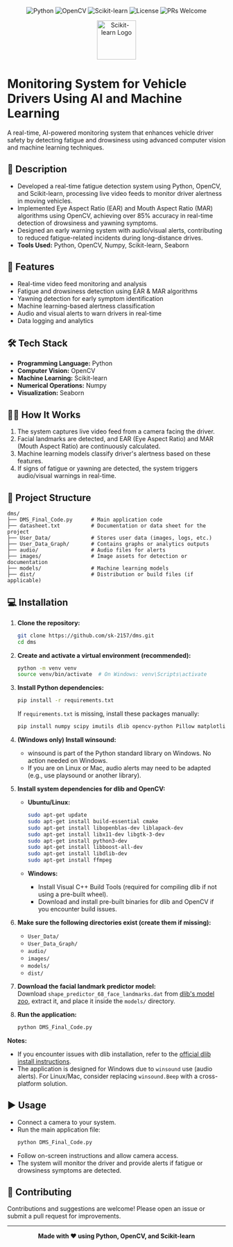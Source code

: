 <p align="center">
  <img src="https://img.shields.io/badge/Python-3.8+-blue.svg" alt="Python" />
  <img src="https://img.shields.io/badge/OpenCV-enabled-brightgreen.svg" alt="OpenCV" />
  <img src="https://img.shields.io/badge/Scikit--learn-ML-yellowgreen.svg" alt="Scikit-learn" />
  <img src="https://img.shields.io/badge/License-MIT-yellow.svg" alt="License" />
  <img src="https://img.shields.io/badge/PRs-welcome-blue.svg" alt="PRs Welcome" />
</p>

<div align="center">
  <img src="https://scikit-learn.org/stable/_static/scikit-learn-logo-small.png" alt="Scikit-learn Logo" width="90"/>
</div>

# Monitoring System for Vehicle Drivers Using AI and Machine Learning

A real-time, AI-powered monitoring system that enhances vehicle driver safety by detecting fatigue and drowsiness using advanced computer vision and machine learning techniques.

## 📝 Description

- Developed a real-time fatigue detection system using Python, OpenCV, and Scikit-learn, processing live video feeds to monitor driver alertness in moving vehicles.
- Implemented Eye Aspect Ratio (EAR) and Mouth Aspect Ratio (MAR) algorithms using OpenCV, achieving over 85% accuracy in real-time detection of drowsiness and yawning symptoms.
- Designed an early warning system with audio/visual alerts, contributing to reduced fatigue-related incidents during long-distance drives.
- **Tools Used:** Python, OpenCV, Numpy, Scikit-learn, Seaborn

## 🚀 Features

- Real-time video feed monitoring and analysis
- Fatigue and drowsiness detection using EAR & MAR algorithms
- Yawning detection for early symptom identification
- Machine learning-based alertness classification
- Audio and visual alerts to warn drivers in real-time
- Data logging and analytics

## 🛠️ Tech Stack

- **Programming Language:** Python
- **Computer Vision:** OpenCV
- **Machine Learning:** Scikit-learn
- **Numerical Operations:** Numpy
- **Visualization:** Seaborn

## 🧑‍💻 How It Works

1. The system captures live video feed from a camera facing the driver.
2. Facial landmarks are detected, and EAR (Eye Aspect Ratio) and MAR (Mouth Aspect Ratio) are continuously calculated.
3. Machine learning models classify driver's alertness based on these features.
4. If signs of fatigue or yawning are detected, the system triggers audio/visual warnings in real-time.

## 📂 Project Structure

```
dms/
├── DMS_Final_Code.py      # Main application code
├── datasheet.txt          # Documentation or data sheet for the project
├── User_Data/             # Stores user data (images, logs, etc.)
├── User_Data_Graph/       # Contains graphs or analytics outputs
├── audio/                 # Audio files for alerts
├── images/                # Image assets for detection or documentation
├── models/                # Machine learning models
├── dist/                  # Distribution or build files (if applicable)
```

## 💻 Installation

1. **Clone the repository:**
   ```bash
   git clone https://github.com/sk-2157/dms.git
   cd dms
   ```

2. **Create and activate a virtual environment (recommended):**
   ```bash
   python -m venv venv
   source venv/bin/activate  # On Windows: venv\Scripts\activate
   ```

3. **Install Python dependencies:**
   ```bash
   pip install -r requirements.txt
   ```
   If `requirements.txt` is missing, install these packages manually:
   ```bash
   pip install numpy scipy imutils dlib opencv-python Pillow matplotlib pandas
   ```

4. **(Windows only) Install winsound:**
   - winsound is part of the Python standard library on Windows. No action needed on Windows.
   - If you are on Linux or Mac, audio alerts may need to be adapted (e.g., use playsound or another library).

5. **Install system dependencies for dlib and OpenCV:**

   - **Ubuntu/Linux:**
     ```bash
     sudo apt-get update
     sudo apt-get install build-essential cmake
     sudo apt-get install libopenblas-dev liblapack-dev
     sudo apt-get install libx11-dev libgtk-3-dev
     sudo apt-get install python3-dev
     sudo apt-get install libboost-all-dev
     sudo apt-get install libdlib-dev
     sudo apt-get install ffmpeg
     ```

   - **Windows:**
     - Install Visual C++ Build Tools (required for compiling dlib if not using a pre-built wheel).
     - Download and install pre-built binaries for dlib and OpenCV if you encounter build issues.

6. **Make sure the following directories exist (create them if missing):**
   - `User_Data/`
   - `User_Data_Graph/`
   - `audio/`
   - `images/`
   - `models/`
   - `dist/`

7. **Download the facial landmark predictor model:**  
   Download `shape_predictor_68_face_landmarks.dat` from [dlib's model zoo](http://dlib.net/files/shape_predictor_68_face_landmarks.dat.bz2), extract it, and place it inside the `models/` directory.

8. **Run the application:**
   ```bash
   python DMS_Final_Code.py
   ```

**Notes:**
- If you encounter issues with dlib installation, refer to the [official dlib install instructions](https://www.pyimagesearch.com/2017/03/27/how-to-install-dlib/).
- The application is designed for Windows due to `winsound` use (audio alerts). For Linux/Mac, consider replacing `winsound.Beep` with a cross-platform solution.


## ▶️ Usage

- Connect a camera to your system.
- Run the main application file:
  ```bash
  python DMS_Final_Code.py
  ```
- Follow on-screen instructions and allow camera access.
- The system will monitor the driver and provide alerts if fatigue or drowsiness symptoms are detected.

## 🤝 Contributing

Contributions and suggestions are welcome! Please open an issue or submit a pull request for improvements.


---

<div align="center">
  <strong>Made with ❤️ using Python, OpenCV, and Scikit-learn</strong>
</div>

